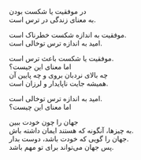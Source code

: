 در موفقیت یا شکست بودن  
به معنای زندگی در ترس است.

موفقیت به اندازه شکست خطرناک است.  
امید به اندازه ترس توخالی است.

موفقیت یا شکست باعث ترس است.  
اما معنای این جیست؟  
چه بالای نردبان بروی و چه پایین آن  
همیشه جایت ناپایدار و لرزان است.

امید به اندازه ترس توخالی است.  
اما معنای این چیست؟


جهان را چون خودت ببین  
به چیزها، آنگونه که هستند ایمان داشته باش.  
جهان را گویی که خودت باشد، دوست بدار.  
پس جهان می‌تواند برای تو مهم باشد.
